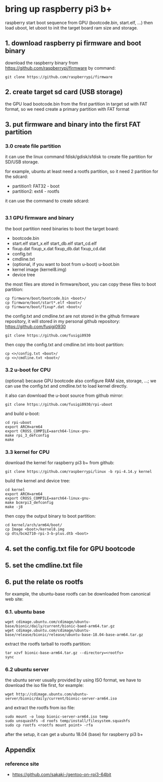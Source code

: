 # bring up raspberry pi3 b+
raspberry start boot sequence from GPU (bootcode.bin, start.elf, ...) then load uboot, let uboot to init the target board ram size and storage.

## 1. download raspberry pi firmware and boot binary
download the raspberry binary from https://github.com/raspberrypi/firmware by command:

```shell
git clone https://github.com/raspberrypi/firmware
```

## 2. create target sd card (USB storage)
the GPU load bootcode.bin from the first partition in target sd with FAT format, so we need create a primary partition with FAT format

## 3. put firmware and binary into the first FAT partition
### 3.0 create file partition
it can use the linux command fdisk/gdisk/sfdisk to create file partition for SD/USB storage.

for example, ubuntu at least need a rootfs partition, so it need 2 partition for the sdcard:
* partition1: FAT32 - boot
* partition2: ext4 - rootfs

it can use the command to create sdcard:
```shell

```
### 3.1 GPU firmware and binary
the boot partition need binaries to boot the target board:
* bootcode.bin
* start.elf start_x.elf start_db.elf start_cd.elf
* fixup.dat fixup_x.dat fixup_db.dat fixup_cd.dat
* config.txt
* cmdline.txt
* (optional, if you want to boot from u-boot) u-boot.bin
* kernel image (kernel8.img)
* device tree

the most files are stored in firmware/boot, you can copy these files to boot partition:
```shell
cp firmware/boot/bootcode.bin <boot>/
cp firmware/boot/start*.elf <boot>/
cp firmware/boot/fixup*.dat <boot>/
```

the config.txt and cmdline.txt are not stored in the github firmware repository, it will stored in my personal github repository: https://github.com/fusigi0930
```shell
git clone https://github.com/fusigi0930
```
then copy the config.txt and cmdline.txt into boot partition:
```shell
cp <>/config.txt <boot>/
cp <>/cmdline.txt <boot>/
```

### 3.2 u-boot for CPU
(optional) because GPU bootcode also configure RAM size, storage, ...; we can use the config.txt and cmdline.txt to load kernel directly.

it also can download the u-boot source from github mirror:
```shell
git clone https://github.com/fusigi0930/rpi-uboot
```

and build u-boot:
```shell
cd rpi-uboot
export ARCH=arm64
export CROSS_COMPILE=aarch64-linux-gnu-
make rpi_3_defconfig
make
```

### 3.3 kernel for CPU
download the kernel for raspberry pi3 b+ from github:
```shell
git clone https://github.com/raspberrypi/linux -b rpi-4.14.y kernel
```
build the kernel and device tree:
```shell
cd kernel
export ARCH=arm64
export CROSS_COMPILE=aarch64-linux-gnu-
make bcmrpi3_defconfig
make -j8
```
then copy the output binary to boot partition:
```shell
cd kernel/arch/arm64/boot/
cp Image <boot>/kernel8.img
cp dts/bcm2710-rpi-3-b-plus.dtb <boot>
```

## 4. set the config.txt file for GPU bootcode

## 5. set the cmdline.txt file

## 6. put the relate os rootfs
for example, the ubuntu-base rootfs can be downloaded from canonical web site:
### 6.1. ubuntu base
```shell
wget cdimage.ubuntu.com/cdimage/ubuntu-base/bionic/daily/current/bionic-baed-arm64.tar.gz
wget cdimage.ubuntu.com/cdimage/ubuntu-base/release/bionic/release/ubuntu-base-18.04-base-arm64.tar.gz
```
extract the rootfs tarball to rootfs partition:
```shell
tar xzvf bionic-base-arm64.tar.gz --directory=<rootfs>
sync
```

### 6.2 ubuntu server
the ubuntu server usually provided by using ISO format, we have to download the iso file first, for example:

```shell
wget http://cdimage.ubuntu.com/ubuntu-server/bionic/daily/current/bionic-server-arm64.iso
```
and extract the rootfs from iso file:
```shell
sudo mount -o loop bionic-server-arm64.iso temp
sudo unsquashfs -d roofs temp/install/filesystem.squashfs
sudo cp rootfs <rootfs mount point> -rfa
```

after the setup, it can get a ubuntu 18.04 (base) for raspberry pi3 b+

## Appendix
### reference site
* https://github.com/sakaki-/gentoo-on-rpi3-64bit
